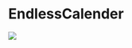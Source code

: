 # EndlessCalender

[![](https://jitpack.io/v/sherif-farid/EndlessCalender.svg)](https://jitpack.io/#sherif-farid/EndlessCalender)


